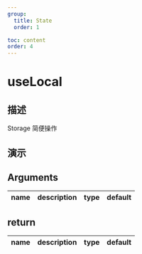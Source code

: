 ```yaml
---
group:
  title: State
  order: 1

toc: content
order: 4
---
```


# useLocal

## 描述

Storage 简便操作

## 演示




## Arguments

| name    | description              | type                     | default                                        |
|---------|--------------------------|--------------------------|------------------------------------------------|


## return

| name      | description              | type                                     | default |
|-----------|--------------------------|------------------------------------------|---------|

